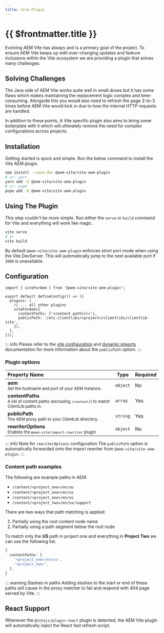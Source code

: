 ```yaml
---
title: Vite Plugin
---
```


# {{ $frontmatter.title }}

Evolving AEM Vite has always and is a primary goal of the project. To ensure AEM Vite keeps up with ever-changing updates and feature inclusions within the Vite ecosystem we are providing a plugin that solves many challenges.

## Solving Challenges

The Java side of AEM Vite works quite well in small doses but it has some flaws which makes maintaining the replacement logic complex and time-consuming. Alongside this you would also need to refresh the page 2-to-3 times before AEM Vite would kick in due to how the internal HTTP requests are handled.

In addition to these points, A Vite specific plugin also aims to bring some boilerplate with it which will ultimately remove the need for complex configurations across projects.

## Installation

Getting started is quick and simple. Run the below command to install the Vite AEM plugin.

```bash
npm install --save-dev @aem-vite/vite-aem-plugin
# or; yarn
yarn add -D @aem-vite/vite-aem-plugin
# or; pnpm
pnpm add -D @aem-vite/vite-aem-plugin
```

## Using The Plugin

This step couldn't be more simple. Run either the `serve` or `build` command for Vite and everything will work like magic.

```bash
vite serve
# or
vite build
```

By default `@aem-vite/vite-aem-plugin` enforces strict port mode when using the Vite DevServer. This will automatically jump to the next available port if `3000` is unavailable.

## Configuration

```ts{1,6-9}
import { viteForAem } from '@aem-vite/vite-aem-plugin';

export default defineConfig(() => ({
  plugins: [
    // ... all other plugins
    viteForAem({
      contentPaths: ['<content path(s)>'],
      publicPath: '/etc.clientlibs/<project>/clientlibs/clientlib-site',
    }),
  ],
}));
```

::: info
Please refer to the [vite configuration](/guide/front-end/vite/) and [dynamic imports](/guide/front-end/dynamic-imports/) documentation for more information about the `publicPath` option.
:::

### Plugin options

| Property Name                                                                                                   | Type     | Required |
| :-------------------------------------------------------------------------------------------------------------- | -------- | -------- |
| **aem**<br><small>Set the hostname and port of your AEM instance.</small>                                       | `object` | No       |
| **contentPaths**<br><small>A list of content paths (excluding `/content/`) to match ClientLib paths in.</small> | `array`  | Yes      |
| **publicPath**<br><small>The AEM proxy path to your ClientLib directory.</small>                                | `string` | Yes      |
| **rewriterOptions**<br><small>Enables the `@aem-vite/import-rewriter` plugin</small>                            | `object` | No       |

::: info Note for `rewriterOptions` configuration
The `publicPath` option is automatically forwarded onto the import rewriter from `@aem-vite/vite-aem-plugin`.
:::

### Content path examples

The following are example paths in AEM:

- `/content/<project_one>/en/au`
- `/content/<project_one>/en/us`
- `/content/<project_one>/en/es`
- `/content/<project_two>/en/us/support`

There are two ways that path matching is applied:

1. Partially using the root content node name
2. Partially using a path segment below the root node

To match only the **US** path in project one and everything in **Project Two** we can use the following list.

```ts
{
  contentPaths: [
    '<project_one>/en/us',
    '<project_two>',
  ],
}
```

::: warning Slashes in paths
Adding slashes to the start or end of these paths will cause in the proxy matcher to fail and respond with 404 page served by Vite.
:::

## React Support

Whenever the `@vitejs/plugin-react` plugin is detected, the AEM Vite plugin will automatically inject the React fast refresh script.
